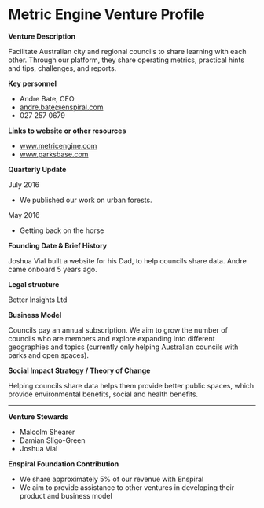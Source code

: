 # Metric Engine Venture Profile
**Venture Description**

Facilitate Australian city and regional councils to share learning with each other.  Through our platform, they share operating metrics, practical hints and tips, challenges, and reports.


**Key personnel**

* Andre Bate, CEO
* andre.bate@enspiral.com
* 027 257 0679

**Links to website or other resources**

* www.metricengine.com
* www.parksbase.com 

**Quarterly Update**

July 2016 

* We published our work on urban forests.

May 2016 

* Getting back on the horse

**Founding Date & Brief History**

Joshua Vial built a website for his Dad, to help councils share data.  Andre came onboard 5 years ago.

**Legal structure**

Better Insights Ltd

**Business Model**

Councils pay an annual subscription.  We aim to grow the number of councils who are members and explore expanding into different geographies and topics (currently only helping Australian councils with parks and open spaces).

**Social Impact Strategy / Theory of Change**

Helping councils share data helps them provide better public spaces, which provide environmental benefits, social and health benefits.  

---

**Venture Stewards** 

- Malcolm Shearer
- Damian Sligo-Green
- Joshua Vial

**Enspiral Foundation Contribution**

* We share approximately 5% of our revenue with Enspiral
* We aim to provide assistance to other ventures in developing their product and business model

